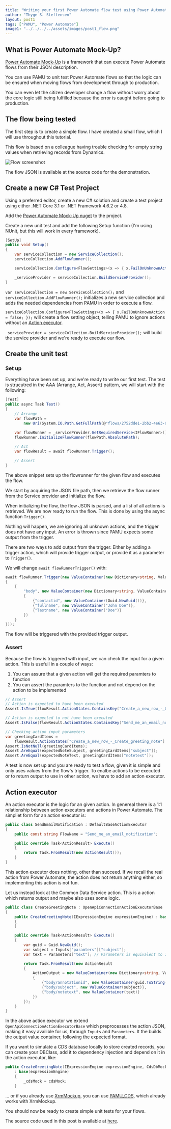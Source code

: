```yaml
---
title: "Writing your first Power Automate flow test using Power Automate Mock-Up"
author: "Thyge S. Steffensen"
layout: post1
tags: ["PAMU", "Power Automate"]
image1: "../../../../assets/images/post1_flow.png"
---
```


## What is Power Automate Mock-Up?

[Power Automate Mock-Up](https://github.com/thygesteffensen/PowerAutomateMockUp) is a framework that can execute Power Automate flows from their JSON description.

You can use PAMU to unit test Power Automate flows so that the logic can be ensured when moving flows from development through to production.

You can even let the citizen developer change a flow without worry about the core logic still being fulfilled because the error is caught before going to production.

## The flow being tested
The first step is to create a simple flow. I have created a small flow, which I will use throughout this tutorial.

This flow is based on a colleague having trouble checking for empty string values when retrieving records from Dynamics.

![Flow screenshot]({{page.image1}})

The flow JSON is available at the source code for the demonstration.

## Create a new C\# Test Project

Using a preferred editor, create a new C# solution and create a test project using either .NET Core 3.1 or .NET Framework 4.6.2 or 4.8.

Add the [Power Automate Mock-Up nuget](https://www.nuget.org/packages/PowerAutomateMockUp/) to the project.

Create a new unit test and add the following Setup function (I'm using NUnit, but this will work in every framework).

```cs 
[SetUp]
public void Setup()
{
    var serviceCollection = new ServiceCollection();
    serviceCollection.AddFlowRunner();

    serviceCollection.Configure<FlowSettings>(x => { x.FailOnUnknownAction = false; });

    _serviceProvider = serviceCollection.BuildServiceProvider();
}
```

`var serviceCollection = new ServiceCollection();` and `serviceCollection.AddFlowRunner();` initializes a new service collection and adds the needed dependencies from PAMU in order to execute a flow.

`serviceCollection.Configure<FlowSettings>(x => { x.FailOnUnknownAction = false; });` will create a flow setting object, telling PAMU to ignore actions without an [Action executor](#action-executor).

`_serviceProvider = serviceCollection.BuildServiceProvider();` will build the service provider and we're ready to execute our flow.


## Create the unit test

### Set up
Everything have been set up, and we're ready to write our first test. The test is strucutred in the AAA (Arrange, Act, Assert) pattern, we will start with the following:

```cs 
[Test]
public async Task Test()
{
    // Arrange
    var flowPath =
        new Uri(System.IO.Path.GetFullPath(@"flows/2752dde1-2bb2-4e63-9273-a4f82de375f2.json")); // The path to the downloaded flow JSON file
    
    var flowRunner = _serviceProvider.GetRequiredService<IFlowRunner>();
    flowRunner.InitializeFlowRunner(flowPath.AbsolutePath);

    // Act
    var flowResult = await flowRunner.Trigger();

    // Assert
}
```
The above snippet sets up the flowrunner for the given flow and executes the flow.

We start by acquiring the JSON file path, then we retrieve the flow runner from the Service provider and initialize the flow. 

When initializing the flow, the flow JSON is parsed, and a list of all actions is retrieved. We are now ready to run the flow. This is done by using the async function `Trigger()`.

Nothing will happen, we are ignoring all unknown actions, and the trigger does not have any input. An error is thrown since PAMU expects some output from the trigger.

There are two ways to add output from the trigger. Either by adding a trigger action, which will provide trigger output, or provide it as a parameter to `Trigger()`.

We will change `await flowRunnerTrigger()` with:

```cs 
await flowRunner.Trigger(new ValueContainer(new Dictionary<string, ValueContainer>
{
    {
        "body", new ValueContainer(new Dictionary<string, ValueContainer>
        {
            {"contactid", new ValueContainer(Guid.NewGuid())},
            {"fullname", new ValueContainer("John Doe")},
            {"lastname", new ValueContainer("Doe")}
        })
    }
}));
```

The flow will be triggered with the provided trigger output. 

### Assert
Because the flow is triggered with input, we can check the input for a given action. This is usefull in a couple of ways:
1. You can assure that a given action will get the required paramters to function
2. You can assert the paramters to the function and not depend on the action to be implemented

```cs
// Assert
// Action is expected to have been executed
Assert.IsTrue(flowResult.ActionStates.ContainsKey("Create_a_new_row_-_Create_greeting_note"));

// Action is expected to not have been executed
Assert.IsFalse(flowResult.ActionStates.ContainsKey("Send_me_an_email_notification"));

// Checking action input parameters
var greetingCardItems =
    flowResult.ActionStates["Create_a_new_row_-_Create_greeting_note"].ActionInput?["parameters"]?["item"];
Assert.IsNotNull(greetingCardItems);
Assert.AreEqual(expectedNoteSubject, greetingCardItems["subject"]);
Assert.AreEqual(expectedNoteText, greetingCardItems["notetext"]);
```

A test is now set up and you are ready to test a flow, given it is simple and only uses values from the flow's trigger. To enalbe actions to be executed or to return output to use in other action, we have to add an action executor.

## Action executor
An action executor is the logic for an given action. In genereal there is a 1:1 relationship between action executors and actions in Power Automate. The simpliet form for an action executor is:

```cs
public class SendEmailNotification : DefaultBaseActionExecutor
{
    public const string FlowName = "Send_me_an_email_notification";

    public override Task<ActionResult> Execute()
    {
        return Task.FromResult(new ActionResult());
    }
}
```

This action executor does nothing, other than succeed. If we recall the real action from Power Automate, the action does not return anything either, so implementing this action is not fun.

Let us instead look at the Common Data Service action. This is a action which returns output and maybe also uses some logic.

```cs
public class CreateGreetingNote : OpenApiConnectionActionExecutorBase
{
    public CreateGreetingNote(IExpressionEngine expressionEngine) : base(expressionEngine)
    {
    }

    public override Task<ActionResult> Execute()
    {
        var guid = Guid.NewGuid();
        var subject = Inputs["paramters"]["subject"];
        var text = Parameters["text"]; // Parameters is equivalent to Inputs["parameters"] 

        return Task.FromResult(new ActionResult
        {
            ActionOutput = new ValueContainer(new Dictionary<string, ValueContainer>
            {
                {"body/annotationid", new ValueContainer(guid.ToString())},
                {"body/subject", new ValueContainer(subject)},
                {"body/notetext", new ValueContainer(text)}
            })
        });
    }
}
```

In the above action executor we extend `OpenApiConnectionActionExecutorBase` which preprocesses the action JSON, making it easy availible for us, through `Inputs` and `Parameters`. It the builds the output value container, following the expected format.

If you want to simulate a CDS database locally to store created records, you can create your DBClass, add it to dependency injection and depend on it in the action executor, like:

```cs
public CreateGreetingNote(IExpressionEngine expressionEngine, CdsDbMock cdsMock) 
    : base(expressionEngine)
    {
        _cdsMock = cdsMock;
    }
```

... or if you already use [XrmMockup](https://github.com/delegateas/XrmMockup), you can use [PAMU_CDS](https://github.com/thygesteffensen/PAMU_CDS), which already works with XrmMockup.

You should now be ready to create simple unit tests for your flows.

The source code used in this post is available at [here](https://github.com/thygesteffensen/PAMUDemonstration).